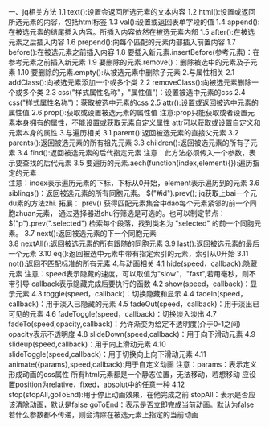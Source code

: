 一、jq相关方法
	1.1 text():设置会返回所选元素的文本内容
	1.2 html():设置或返回所选元素的内容，包括html标签
	1.3 val():设置或返回表单字段的值
	1.4 append():在被选元素的结尾插入内容。所插入内容依然在被选元素内部
	1.5 after():在被选元素之后插入内容
	1.6 prepend():向每个匹配的元素内部插入前置内容
	1.7 before():在被选元素之前插入内容
	1.8 要插入新元素.insertBefore(参考元素)：在参考元素之前插入新元素
	1.9 要删除的元素.remove()：删除被选中的元素及子元素
	1.10 要删除的元素.empty():从被选元素中删除子元素
	2.与属性相关
	2.1 addClass():向被选元素添加一个或多个类
	2.2 removeClass():向被选元素删除一个或多个类
	2.3 css("样式属性名称"，"属性值")：设置被选中元素的css
	2.4 css("样式属性名称")：获取被选中元素的css
	2.5 attr():设置或返回被选中元素的属性值
	2.6 prop():获取或设置被选元素的属性值
		注意:prop只能获取或者设置元素本身拥有的属性，不能设置或获取元素自定义属性
			attr可以获取或设置自定义和元素本身的属性
	3.与遍历相关
	3.1 parent():返回被选元素的直接父元素
	3.2 parents():返回被选元素的所有祖先元素
	3.3 children():返回被选元素的所有子元素
	3.4 find():返回被选元素的后代指定元素
		注意：此方法必须传入一个参数，表示要查找的后代元素
	3.5 要遍历的元素.aech(function(index,element){}):遍历指定的元素	
		注意：index表示遍历元素的下标，下标从0开始，element表示遍历到的元素
	3.6 siblings()：返回被选元素的所有同胞元素。
				$("#id").prev();
					jq获取上bai一个元du素的方法zhi.
			拓展：
				prev() 获得匹配元素集合中dao每个元素紧邻的前一个同胞zhuan元素，
					通过选择器进shu行筛选是可选的。也可以制定节点：
				$("p").prev(".selected") 检索每个段落，找到类名为 "selected" 
					的前一个同胞元素。
	3.7 next():返回被选元素的下一个同胞元素	
	3.8 nextAll():返回被选元素的所有跟随的同胞元素
	3.9 last():返回被选元素的最后一个元素
	3.10 eq():返回被选中元素中带有指定索引的元素，索引从0开始
	3.11 not():返回不匹配标准的所有元素
	4.与动画相关
	4.1 hide(speed，callback):隐藏元素
		注意：speed表示隐藏的速度，可以取值为"slow"，"fast",若用毫秒，则不带引导
		 	  callback表示隐藏完成后要执行的函数	
	4.2 show(speed，callback)：显示元素
	4.3 toggle(speed，callback)：切换隐藏和显示
	4.4 fadeIn(speed，callback)：用于淡入已隐藏的元素
	4.5 fadeOut(speed，callback)：用于淡出已可见的元素
	4.6 fadeToggle(speed，callback)：切换淡入淡出
	4.7 fadeTo(speed,opacity,callback)：允许渐变为给定不透明度(介于0-1之间)
		opacity表示不透明度
	4.8 slideDown(speed,callback)：用于向下滑动元素
	4.9	slideup(speed,callback)：用于向上滑动元素
	4.10 slideToggle(speed,callback)：用于切换向上向下滑动元素
	4.11 animate({params},speed,callback):用于自定义动画
		注意：params：表示定义形成动画的css属性
			所有html元素都是一个静态位置，无法移动，若想移动
			应设置position为relative，fixed，absolut中的任意一种
	4.12 stop(stopAll,goToEnd):用于停止动画效果，在他完成之前
		stopAll：表示是否应该清除动画，默认是false
		goToEnd：表示是否立即完成当前动画。默认为false
		若什么参数都不传递，则会清除在被选元素上指定的当前动画	
	























